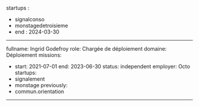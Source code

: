 startups :
- signalconso
- monstagedetroisieme
- end : 2024-03-30
----
fullname: Ingrid Godefroy
role: Chargée de déploiement
domaine: Déploiement
missions:
  - start: 2021-07-01
    end: 2023-06-30
    status: independent
    employer: Octo
startups:
  - signalement
  - monstage
previously:
  - commun.orientation
---


